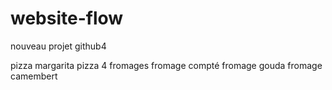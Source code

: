 # website-flow
nouveau projet github4

pizza margarita
pizza  4 fromages
fromage compté
fromage gouda
fromage camembert
